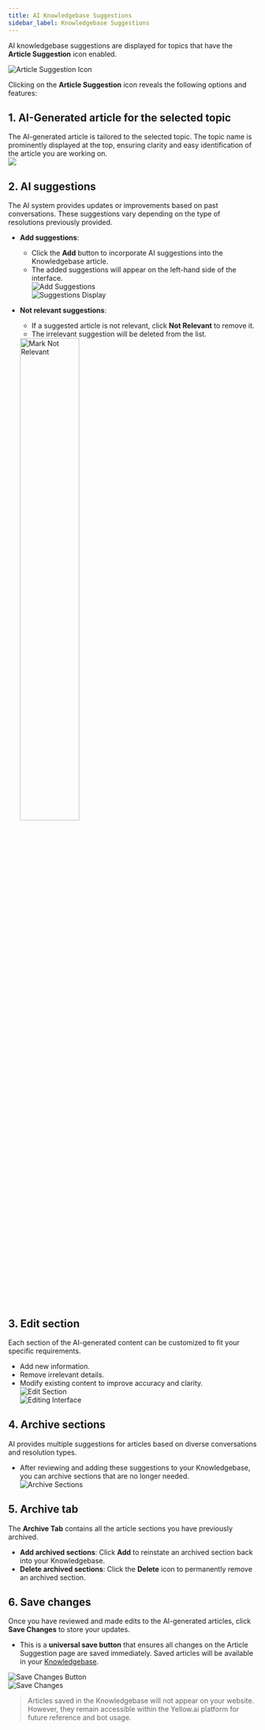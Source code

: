 ```yaml
---
title: AI Knowledgebase Suggestions  
sidebar_label: Knowledgebase Suggestions  
---
```


AI knowledgebase suggestions are displayed for topics that have the **Article Suggestion** icon enabled.        

![Article Suggestion Icon](https://imgur.com/vAItFEo.png)  

Clicking on the **Article Suggestion** icon reveals the following options and features:



## 1. AI-Generated article for the selected topic  
The AI-generated article is tailored to the selected topic. The topic name is prominently displayed at the top, ensuring clarity and easy identification of the article you are working on.        
    ![](https://imgur.com/XXfIafM.png)

## 2. AI suggestions  
The AI system provides updates or improvements based on past conversations. These suggestions vary depending on the type of resolutions previously provided.  

- **Add suggestions**:  
   - Click the **Add** button to incorporate AI suggestions into the Knowledgebase article.  
   - The added suggestions will appear on the left-hand side of the interface.             
   ![Add Suggestions](https://imgur.com/yXpF6Tn.png)          
   ![Suggestions Display](https://imgur.com/BEAd8Ug.png)                

- **Not relevant suggestions**:  
   - If a suggested article is not relevant, click **Not Relevant** to remove it.  
   - The irrelevant suggestion will be deleted from the list.              
   <img src="https://imgur.com/17It5OU.png" alt="Mark Not Relevant" width="50%"/>  



## 3. Edit section  
Each section of the AI-generated content can be customized to fit your specific requirements.  
- Add new information.  
- Remove irrelevant details.  
- Modify existing content to improve accuracy and clarity.               
   ![Edit Section](https://imgur.com/3Sj8DZH.png)              
   ![Editing Interface](https://imgur.com/wLGymkZ.png)           




## 4. Archive sections  
AI provides multiple suggestions for articles based on diverse conversations and resolution types.  
- After reviewing and adding these suggestions to your Knowledgebase, you can archive sections that are no longer needed.             
   ![Archive Sections](https://imgur.com/ntpjsmw.png)  



## 5. Archive tab  
The **Archive Tab** contains all the article sections you have previously archived.  
- **Add archived sections**: Click **Add** to reinstate an archived section back into your Knowledgebase.  
- **Delete archived sections**: Click the **Delete** icon to permanently remove an archived section.  



## 6. Save changes  

Once you have reviewed and made edits to the AI-generated articles, click **Save Changes** to store your updates.  
- This is a **universal save button** that ensures all changes on the Article Suggestion page are saved immediately. Saved articles will be available in your [Knowledgebase](https://docs.yellow.ai/docs/platform_concepts/inbox/knowledge-base/kboverview).  

![Save Changes Button](https://imgur.com/mk16XgV.png)  
![Save Changes](https://imgur.com/JRSglIe.png)  


> Articles saved in the Knowledgebase will not appear on your website. However, they remain accessible within the Yellow.ai platform for future reference and bot usage.  
